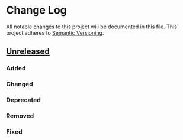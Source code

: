 # Change Log
All notable changes to this project will be documented in this file.
This project adheres to [Semantic Versioning](http://semver.org/).

## [Unreleased]

### Added

### Changed

### Deprecated

### Removed

### Fixed


[Unreleased]: https://github.com/elastic/go-structform/compare/v0.0.1...HEAD
